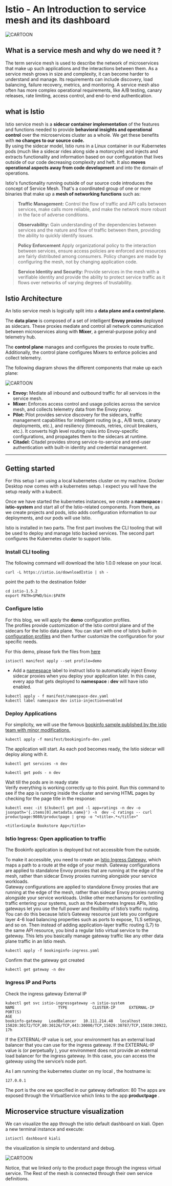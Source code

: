 # Istio - An Introduction to service mesh and its dashboard

![CARTOON](/_temp/istio-header.jpeg)

## What is a service mesh and why do we need it ?
The term service mesh is used to describe the network of microservices that make up such applications and the interactions between them. As a service mesh grows in size and complexity, it can become harder to understand and manage. Its requirements can include discovery, load balancing, failure recovery, metrics, and monitoring. A service mesh also often has more complex operational requirements, like A/B testing, canary releases, rate limiting, access control, and end-to-end authentication.

## what is Istio
Istio service mesh is a **sidecar container implementation** of the features and functions needed to provide **behavioral insights and operational control** over the microservices cluster as a whole. We get these benefits with **no changes to our source code.**   
By using the sidecar model, Istio runs in a Linux container in our Kubernetes pods (much like a sidecar rides along side a motorcycle) and injects and extracts functionality and information based on our configuration that lives outside of our code decreasing complexity and heft. It also **moves operational aspects away from code development** and into the domain of operations.

Istio's functionality running outside of our source code introduces the concept of Service Mesh. That's a coordinated group of one or more binaries that make up a **mesh of networking functions** such as:   

> **Traffic Management:** Control the flow of traffic and API calls between services, make calls more reliable, and make the network more robust in the face of adverse conditions. 

> **Observability:** Gain understanding of the dependencies between services and the nature and flow of traffic between them, providing the ability to quickly identify issues.

> **Policy Enforcement** Apply organizational policy to the interaction between services, ensure access policies are enforced and resources are fairly distributed among consumers. Policy changes are made by configuring the mesh, not by changing application code.

> **Service Identity and Security:** Provide services in the mesh with a verifiable identity and provide the ability to protect service traffic as it flows over networks of varying degrees of trustability.

## Istio Architecture

An Istio service mesh is logically split into a **data plane and a control plane.**

The **data plane** is composed of a set of intelligent **Envoy proxies** deployed as sidecars. These proxies mediate and control all network communication between microservices along with **Mixer**, a general-purpose policy and telemetry hub.

The **control plane** manages and configures the proxies to route traffic. Additionally, the control plane configures Mixers to enforce policies and collect telemetry.

The following diagram shows the different components that make up each plane: 

![CARTOON](/_temp/istio-arch.png)

- **Envoy:** Mediate all inbound and outbound traffic for all services in the service mesh.  
- **Mixer:** Enforces access control and usage policies across the service mesh, and collects telemetry data from the Envoy proxy.  
- **Pilot:** Pilot provides service discovery for the sidecars, traffic management capabilities for intelligent routing (e.g., A/B tests, canary deployments, etc.), and resiliency (timeouts, retries, circuit breakers, etc.). It converts high level routing rules into Envoy-specific configurations, and propagates them to the sidecars at runtime.
- **Citadel:** Citadel provides strong service-to-service and end-user authentication with built-in identity and credential management. 
----
## Getting started

For this setup I am using a local kubernetes cluster on my machine. Docker Desktop now comes with a kubernetes setup. I expect you will have the setup ready with a kubectl.

Once we have started the kubernetes instances, we create a **namespace : istio-system** and start all of the Istio-related components. From there, as we create projects and pods, istio adds configuration information to our deployments, and our pods will use Istio. 

Istio is installed in two parts. The first part involves the CLI tooling that will be used to deploy and manage Istio backed services. The second part configures the Kubernetes cluster to support Istio.


### Install CLI tooling
The following command will download the Istio 1.0.0 release on your local.
```
curl -L https://istio.io/downloadIstio | sh -
```
point the path to the destination folder
```
cd istio-1.5.2
export PATH=$PWD/bin:$PATH
```

### Configure Istio
For this blog, we will apply the **demo** configuration profiles.  
The profiles provide customization of the Istio control plane and of the sidecars for the Istio data plane. You can start with one of Istio’s built-in [configuration profiles](https://istio.io/docs/setup/additional-setup/config-profiles/) and then further customize the configuration for your specific needs. 

For this demo, please fork the files from [here](https://github.com/anupam-ncsu/AWS-KubernetesResources/tree/master/Istio/manifest)

```
istioctl manifest apply --set profile=demo
```
- Add a [namespace](https://github.com/anupam-ncsu/AWS-KubernetesResources/blob/master/Istio/manifest/namespace-dev.yaml) label to instruct Istio to automatically inject Envoy sidecar proxies when you deploy your application later. In this case, every app that gets deployed to **namespace : dev** will have istio enabled.
```
kubectl apply - f manifest/namespace-dev.yaml
kubectl label namespace dev istio-injection=enabled
```
### Deploy Applications
For simplicity, we will use the famous [bookinfo sample published by the istio team with minor modifications.](https://github.com/anupam-ncsu/AWS-KubernetesResources/blob/master/Istio/manifest/bookinginfo-dev.yaml)
```
kubectl apply -f manifest/bookinginfo-dev.yaml
```
The application will start. As each pod becomes ready, the Istio sidecar will deploy along with it.

```
kubectl get services -n dev

kubectl get pods - n dev
```
Wait till the pods are in ready state  
Verify everything is working correctly up to this point. Run this command to see if the app is running inside the cluster and serving HTML pages by checking for the page title in the response:
```
kubectl exec -it $(kubectl get pod -l app=ratings -n dev -o jsonpath='{.items[0].metadata.name}') -n  dev -c ratings -- curl productpage:9080/productpage | grep -o "<title>.*</title>"

<title>Simple Bookstore App</title>
```
### Istio Ingress: Open application to traffic
The Bookinfo application is deployed but not accessible from the outside.   

To make it accessible, you need to create an [Istio Ingress Gateway](https://github.com/anupam-ncsu/AWS-KubernetesResources/blob/master/Istio/manifest/bookinginfo-ingress.yaml), which maps a path to a route at the edge of your mesh. Gateway configurations are applied to standalone Envoy proxies that are running at the edge of the mesh, rather than sidecar Envoy proxies running alongside your service workloads.  
Gateway configurations are applied to standalone Envoy proxies that are running at the edge of the mesh, rather than sidecar Envoy proxies running alongside your service workloads. Unlike other mechanisms for controlling traffic entering your systems, such as the Kubernetes Ingress APIs, Istio gateways let you use the full power and flexibility of Istio’s traffic routing. You can do this because Istio’s Gateway resource just lets you configure layer 4-6 load balancing properties such as ports to expose, TLS settings, and so on. Then instead of adding application-layer traffic routing (L7) to the same API resource, you bind a regular Istio virtual service to the gateway. This lets you basically manage gateway traffic like any other data plane traffic in an Istio mesh.

```
kubectl apply -f bookinginfo-ingress.yaml
```
Confirm that the gateway got created
```
kubectl get gateway -n dev
```

### Ingress IP and Ports
Check the ingress gateway External IP
```
kubectl get svc istio-ingressgateway -n istio-system
NAME                   TYPE           CLUSTER-IP      EXTERNAL-IP   PORT(S)                                                                                                                                      AGE
bookinfo-gateway   LoadBalancer   10.111.214.48   localhost     15020:30172/TCP,80:30126/TCP,443:30000/TCP,15029:30787/TCP,15030:30922/TCP,15031:31764/TCP,15032:31819/TCP,31400:31537/TCP,15443:31256/TCP   17h
```
If the EXTERNAL-IP value is set, your environment has an external load balancer that you can use for the ingress gateway. If the EXTERNAL-IP value is <none> (or perpetually <pending>), your environment does not provide an external load balancer for the ingress gateway. In this case, you can access the gateway using the service’s node port.

As I am running the kubernetes cluster on my local , the hostname is:
```
127.0.0.1
```
The port is the one we specified in our gateway defination: 80
The apps are exposed through the VirtualService which links to the app **productpage** . 

## Microservice structure visualization
We can visualize the app through the istio default dashboard on kiali.
Open a new terminal instance and execute:
```
istioctl dashboard kiali
```
the visualization is simple to understand and debug.

![CARTOON](/_temp/kiali.png)

Notice, that we linked only to the product page through the ingress virtual service. The Rest of the mesh is connected through their own service definitions.
